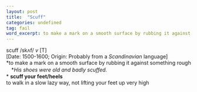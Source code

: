 ```yaml
---
layout: post
title:  "Scuff"
categories: undefined
tag: fail
word_excerpt: to make a mark on a smooth surface by rubbing it against something rough
---
```

<DIV style="MARGIN: 0px 0px 5px">scuff /skʌf/ <I>v</I> [T] <BR>[Date: 1500-1600; Origin: Probably from a <I>Scandinavian</I> language]<BR>*to make a mark on a smooth surface by rubbing it against something rough<BR>　*<I>His shoes were old and badly scuffed.</I><BR>* <B>scuff your feet/heels</B><BR>to walk in a slow lazy way, not lifting your feet up very high</DIV>
